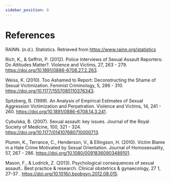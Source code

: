 ```yaml
---
sidebar_position: 8
---
```


# References

RAINN. (n.d.). Statistics. Retrieved from https://www.rainn.org/statistics

Rich, K., & Seffrin, P. (2012). Police Interviews of Sexual Assault Reporters: Do Attitudes Matter?. Violence and Victims, 27, 263 - 279. https://doi.org/10.1891/0886-6708.27.2.263.

Weiss, K. (2010). Too Ashamed to Report: Deconstructing the Shame of Sexual Victimization. Feminist Criminology, 5, 286 - 310. https://doi.org/10.1177/1557085110376343.

Spitzberg, B. (1999). An Analysis of Empirical Estimates of Sexual Aggression Victimization and Perpetration. Violence and Victims, 14, 241 - 260. https://doi.org/10.1891/0886-6708.14.3.241.

Cybulska, B. (2007). Sexual assault: key issues. Journal of the Royal Society of Medicine, 100, 321 - 324. https://doi.org/10.1177/014107680710000713.

Plumm, K., Terrance, C., Henderson, V., & Ellingson, H. (2010). Victim Blame in a Hate Crime Motivated by Sexual Orientation. Journal of Homosexuality, 57, 267 - 286. https://doi.org/10.1080/00918360903489101.

Mason, F., & Lodrick, Z. (2013). Psychological consequences of sexual assault.. Best practice & research. Clinical obstetrics & gynaecology, 27 1, 27-37 . https://doi.org/10.1016/j.bpobgyn.2012.08.015.